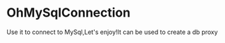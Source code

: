 OhMySqlConnection
=================

Use it to connect to MySql,Let's enjoy!It can be used to create a db proxy
